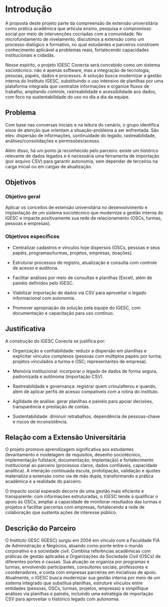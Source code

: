 # Introdução

A proposta deste projeto parte da compreensão de extensão universitária como prática acadêmica que articula ensino, pesquisa e compromisso social por meio de intervenções cocriadas com a comunidade. No microfundamento de nivelamento, discutimos a extensão como um processo dialógico e formativo, no qual estudantes e parceiros constroem conhecimento aplicável a problemas reais, fortalecendo capacidades institucionais e cidadãs.

Nesse espírito, o projeto IGESC Conecta será concebido como um sistema sociotécnico: não é apenas software, mas a integração de tecnologia, pessoas, papéis, dados e processos. A solução busca modernizar a gestão interna do Instituto IGESC, substituindo o uso intensivo de planilhas por uma plataforma integrada que centralize informações e organize fluxos de trabalho, ampliando controle, rastreabilidade e acessibilidade aos dados, com foco na sustentabilidade do uso no dia a dia da equipe.

## Problema
Com base nas conversas iniciais e na leitura do cenário, o grupo identifica eixos de atenção que orientam a situação-problema a ser enfrentada. São eles: dispersão de informações, continuidade do legado, rastreabilidade, análises/consolidações e permissões/acesso.

Além disso, há um ponto já reconhecido pelo parceiro: existe um histórico relevante de dados legados e é necessária uma ferramenta de importação (por arquivo CSV) para garantir autonomia, sem depender de terceiros na carga inicial ou em cargas de atualização.

## Objetivos

### Objetivo geral
Aplicar os conceitos de extensão universitária no desenvolvimento e implantação de um sistema sociotécnico que modernize a gestão interna do IGESC e impacte positivamente sua rede de relacionamento (OSCs, turmas, pessoas e empresas).

### Objetivos específicos

* Centralizar cadastros e vínculos hoje dispersos (OSCs, pessoas e seus papéis, programas/turmas, projetos, empresas, doações).

* Estruturar processos de registro, atualização e consulta com controle de acesso e auditoria.

* Facilitar análises por meio de consultas e planilhas (Excel), além de painéis definidos pelo IGESC.

* Viabilizar importação de dados via CSV para aproveitar o legado informacional com autonomia.

* Promover apropriação da solução pela equipe do IGESC, com documentação e capacitação para uso contínuo.

## Justificativa

A construção do IGESC Conecta se justifica por:

* Organização e confiabilidade: reduzir a dispersão em planilhas e explicitar vínculos complexos (pessoas com múltiplos papéis por turma; projetos vinculados a turma e OSC; representantes de empresa).

* Memória institucional: incorporar o legado de dados de forma segura, padronizada e autônoma (importação CSV).

* Rastreabilidade e governança: registrar quem criou/alterou e quando, além de aplicar perfis de acesso compatíveis com a rotina do instituto.

* Agilidade de análise: gerar planilhas e painéis para apoiar decisões, transparência e prestação de contas.

* Sustentabilidade: diminuir retrabalhos, dependência de pessoas-chave e riscos de inconsistência.

## Relação com a Extensão Universitária

O projeto promove aprendizagem significativa aos estudantes (levantamento e modelagem de requisitos, desenho sociotécnico, implementação fullstack, documentação, implantação) e fortalecimento institucional ao parceiro (processos claros, dados confiáveis, capacidade analítica). A interação continuada escuta, prototipação, validação e ajustes materializa a extensão como via de mão dupla, transformando a prática acadêmica e a realidade do parceiro.

O impacto social esperado decorre de uma gestão mais eficiente e transparente: com informações estruturadas, o IGESC tende a qualificar o apoio às OSCs, ampliar a capacidade de monitorar resultados das turmas e projetos e facilitar parcerias com empresas, fortalecendo a rede de colaboração que sustenta ações de interesse público.

## Descrição do Parceiro

O Instituto GESC (IGESC) surgiu em 2004 em vínculo com a Faculdade FIA de Administração e Negócios, atuando como ponte entre o mundo corporativo e a sociedade civil. Combina referências acadêmicas com práticas de gestão aplicadas a Organizações da Sociedade Civil (OSCs) de diferentes portes e causas. Sua atuação se organiza por programas e turmas, envolvendo participantes, consultores sociais, professores e coordenadores, e conta com empresas parceiras em iniciativas de apoio.
Atualmente, o IGESC busca modernizar sua gestão interna por meio de um sistema integrado que substitua planilhas, estruture vínculos entre entidades (pessoas, OSCs, turmas, projetos, empresas) e simplifique análises via planilhas e painéis, incluindo uma estratégia de importação CSV para aproveitar o histórico legado com autonomia.

